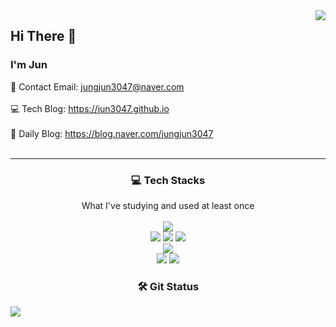 <img src="https://komarev.com/ghpvc/?username=jun3047&&style=flat-square" align="right" />

## Hi There 👋

### I'm Jun

📧 Contact Email: jungjun3047@naver.com <br><br>
💻 Tech Blog: https://jun3047.github.io <br><br>
🌈 Daily Blog: https://blog.naver.com/jungjun3047 <br><br>

---

<h3 align="center">💻 Tech Stacks</h3>


<p align="center">
  What I've studying and used at least once <br><br>
  <img src="https://img.shields.io/badge/c++-00599C?style=for-the-badge&logo=c++&logoColor=white"> <br>
  <img src="https://img.shields.io/badge/javascript-F7DF1E?style=for-the-badge&logo=javascript&logoColor=white">
  <img src="https://img.shields.io/badge/html5-E34F26?style=for-the-badge&logo=html5&logoColor=white">
  <img src="https://img.shields.io/badge/css-1572B6?style=for-the-badge&logo=css&logoColor=white"> <br>
  <img src="https://img.shields.io/badge/typescript-3178C6?style=for-the-badge&logo=typescript&logoColor=white"> <br>
  <img src="https://img.shields.io/badge/react-61DAFB?style=for-the-badge&logo=react&logoColor=white"> 
  <img src="https://img.shields.io/badge/redux-764ABC?style=for-the-badge&logo=redux&logoColor=white">
</p>


<h3 align="center">🛠 Git Status</h3>

<img align="center" src="https://github-readme-stats.vercel.app/api?username=jun3047&show_icons=true">
